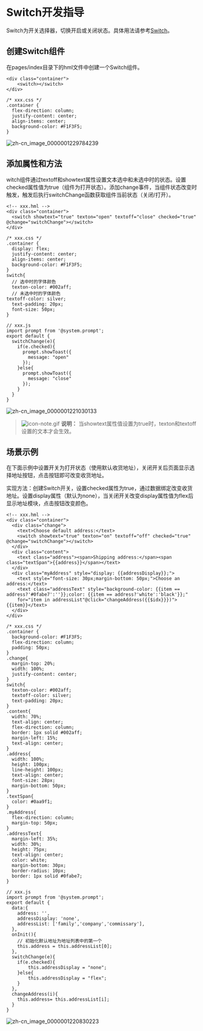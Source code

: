 # Switch开发指导


Switch为开关选择器，切换开启或关闭状态。具体用法请参考[Switch](../reference/arkui-js/js-components-basic-switch.md)。


## 创建Switch组件

在pages/index目录下的hml文件中创建一个Switch组件。


```
<div class="container">
    <switch></switch>
</div>
```


```
/* xxx.css */
.container {
  flex-direction: column;
  justify-content: center;
  align-items: center;
  background-color: #F1F3F5;
}
```

![zh-cn_image_0000001229784239](figures/zh-cn_image_0000001229784239.png)


## 添加属性和方法

  witch组件通过textoff和showtext属性设置文本选中和未选中时的状态。设置checked属性值为true（组件为打开状态）。添加change事件，当组件状态改变时触发，触发后执行switchChange函数获取组件当前状态（关闭/打开）。

```
<!-- xxx.hml -->
<div class="container">
  <switch showtext="true" texton="open" textoff="close" checked="true" @change="switchChange"></switch>
</div>
```


```
/* xxx.css */
.container {
  display: flex;
  justify-content: center;
  align-items: center;
  background-color: #F1F3F5;
}
switch{
  // 选中时的字体颜色
  texton-color: #002aff;
  // 未选中时的字体颜色
textoff-color: silver;
  text-padding: 20px; 
  font-size: 50px;
}
```


```
// xxx.js
import prompt from '@system.prompt';
export default {
  switchChange(e){
    if(e.checked){
      prompt.showToast({
        message: "open"
      });
    }else{
      prompt.showToast({
        message: "close"
      });
    }
  }
}
```


![zh-cn_image_0000001221030133](figures/zh-cn_image_0000001221030133.gif)


> ![icon-note.gif](public_sys-resources/icon-note.gif) **说明：**
> 当showtext属性值设置为true时，texton和textoff设置的文本才会生效。


## 场景示例

在下面示例中设置开关为打开状态（使用默认收货地址），关闭开关后页面显示选择地址按钮，点击按钮即可改变收货地址。

  实现方法：创建Switch开关，设置checked属性为true，通过数据绑定改变收货地址。设置display属性（默认为none），当关闭开关改变display属性值为flex后显示地址模块，点击按钮改变颜色。

```
<!-- xxx.hml -->
<div class="container">
  <div class="change">
    <text>Choose default address:</text>
    <switch showtext="true" texton="on" textoff="off" checked="true" @change="switchChange"></switch>
  </div>
  <div class="content">
    <text class="address"><span>Shipping address:</span><span class="textSpan">{{address}}</span></text>
  </div>
  <div class="myAddress" style="display: {{addressDisplay}};">
    <text style="font-size: 30px;margin-bottom: 50px;">Choose an address:</text>
    <text class="addressText" style="background-color: {{item == address?'#0fabe7':''}};color: {{item == address?'white':'black'}};" 
    for="item in addressList"@click="changeAddress({{$idx}}})">{{item}}</text>
  </div>
</div>
```


```
/* xxx.css */
.container {
  background-color: #F1F3F5;
  flex-direction: column;
  padding: 50px;
}
.change{
  margin-top: 20%;
  width: 100%;
  justify-content: center;
}
switch{
  texton-color: #002aff;
  textoff-color: silver;
  text-padding: 20px;
}
.content{
  width: 70%;
  text-align: center;
  flex-direction: column;
  border: 1px solid #002aff;
  margin-left: 15%;
  text-align: center;
}
.address{
  width: 100%;
  height: 100px;
  line-height: 100px;
  text-align: center;
  font-size: 28px;
  margin-bottom: 50px;
}
.textSpan{
  color: #0aa9f1;
}
.myAddress{
  flex-direction: column;
  margin-top: 50px;
}
.addressText{
  margin-left: 35%;
  width: 30%;
  height: 75px;
  text-align: center;
  color: white;
  margin-bottom: 30px;
  border-radius: 10px;
  border: 1px solid #0fabe7;
}
```


```
// xxx.js
import prompt from '@system.prompt';
export default {
  data:{
    address: '',
    addressDisplay: 'none',
    addressList: ['family','company','commissary'],
  },
  onInit(){
    // 初始化默认地址为地址列表中的第一个
    this.address = this.addressList[0];
  },
  switchChange(e){
    if(e.checked){
        this.addressDisplay = "none";
    }else{
        this.addressDisplay = "flex";
    }
  },
  changeAddress(i){
    this.address= this.addressList[i];
  }
}
```

![zh-cn_image_0000001220830223](figures/zh-cn_image_0000001220830223.gif)
